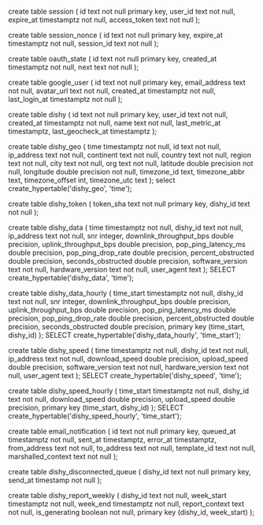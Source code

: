 create table session (
  id text not null primary key,
  user_id text not null,
  expire_at timestamptz not null,
  access_token text not null
);

create table session_nonce (
  id text not null primary key,
  expire_at timestamptz not null,
  session_id text not null
);

create table oauth_state (
  id text not null primary key,
  created_at timestamptz not null,
  next text not null
);

create table google_user (
  id text not null primary key,
  email_address text not null,
  avatar_url text not null,
  created_at timestamptz not null,
  last_login_at timestamptz not null
);

create table dishy (
  id text not null primary key,
  user_id text not null,
  created_at timestamptz not null,
  name text not null,
  last_metric_at timestamptz,
  last_geocheck_at timestamptz
);

create table dishy_geo (
  time timestamptz not null,
  id text not null,
  ip_address text not null,
  continent text not null,
  country text not null,
  region text not null,
  city text not null,
  org text not null,
  latitude double precision not null,
  longitude double precision not null,
  timezone_id text,
  timezone_abbr text,
  timezone_offset int,
  timezone_utc text
);
select create_hypertable('dishy_geo', 'time');

create table dishy_token (
  token_sha text not null primary key,
  dishy_id text not null
);

create table dishy_data (
  time timestamptz not null,
  dishy_id text not null,
  ip_address text not null,
  snr integer,
  downlink_throughput_bps double precision,
  uplink_throughput_bps double precision,
  pop_ping_latency_ms double precision,
  pop_ping_drop_rate double precision,
  percent_obstructed double precision,
  seconds_obstructed double precision,
  software_version text not null,
  hardware_version text not null,
  user_agent text
);
SELECT create_hypertable('dishy_data', 'time'); 

create table dishy_data_hourly (
  time_start timestamptz not null,
  dishy_id text not null,
  snr integer,
  downlink_throughput_bps double precision,
  uplink_throughput_bps double precision,
  pop_ping_latency_ms double precision,
  pop_ping_drop_rate double precision,
  percent_obstructed double precision,
  seconds_obstructed double precision,
  primary key (time_start, dishy_id)
);
SELECT create_hypertable('dishy_data_hourly', 'time_start'); 


create table dishy_speed (
  time timestamptz not null,
  dishy_id text not null,
  ip_address text not null,
  download_speed double precision,
  upload_speed double precision,
  software_version text not null,
  hardware_version text not null,
  user_agent text
);
SELECT create_hypertable('dishy_speed', 'time'); 

create table dishy_speed_hourly (
  time_start timestamptz not null,
  dishy_id text not null,
  download_speed double precision,
  upload_speed double precision,
  primary key (time_start, dishy_id)
);
SELECT create_hypertable('dishy_speed_hourly', 'time_start'); 

create table email_notification (
  id text not null primary key,
  queued_at timestamptz not null,
  sent_at timestamptz,
  error_at timestamptz,
  from_address text not null,
  to_address text not null,
  template_id text not null,
  marshalled_context text not null
);

create table dishy_disconnected_queue (
  dishy_id text not null primary key,
  send_at timestamp not null
);

create table dishy_report_weekly (
  dishy_id text not null,
  week_start timestamptz not null,
  week_end timestamptz not null,
  report_context text not null,
  is_generating boolean not null,
  primary key (dishy_id, week_start)
);
